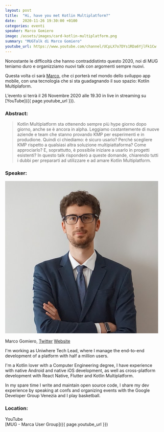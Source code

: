 ```yaml
---
layout: post
title:  "Hi, have you met Kotlin Multiplatform?"
date:   2020-11-26 19:30:00 +0100
categories: eventi
speaker: Marco Gomiero
image: /assets/images/card-kotlin-multiplatform.png
summary: "MUGTalk di Marco Gomiero"
youtube_url: https://www.youtube.com/channel/UCpLX7o7DYs1RDa6YjlFk1Cw
---
```


Nonostante le difficoltà che hanno contraddistinto questo 2020, noi di MUG teniamo duro e organizziamo nuovi talk con argomenti sempre nuovi.

Questa volta ci sarà [Marco](#speaker), che ci porterà nel mondo dello sviluppo app mobile, con una tecnologia che si sta guadagnando il suo spazio: Kotlin Multiplaform.

L’evento si terrà il 26 Novembre 2020 alle 19.30 in live in streaming su [YouTube]({{ page.youtube_url }}).

<h3>Abstract:</h3>

> Kotlin Multiplatform sta ottenendo sempre più hype giorno dopo giorno, anche se è ancora in alpha. Leggiamo costantemente di nuove aziende e team che stanno provando KMP per esperimenti e in produdione. Quindi ci chiediamo: è sicuro usarlo? Perché scegliere KMP rispetto a qualsiasi altra soluzione multipiattaforma? Come approciarlo? E, soprattutto, è possibile iniziare a usarlo in progetti esistenti?
> In questo talk risponderò a queste domande, chiarendo tutti i dubbi per prepararti ad utilizzare e ad amare Kotlin Multiplatform.

<a id="speaker"></a>
<h3>Speaker:</h3>

<div class="speaker-container">
    <img src="/assets/images/speaker-marco-gomiero.jpg" />
    <p>
        Marco Gomiero,
        <a href="https://twitter.com/marcoGomier">Twitter</a>
        <a href="https://marcogomiero.com">Website</a>
    </p>
    <p>
        I'm working as Uniwhere Tech Lead, where I manage the end-to-end development of a platform with half a million users.
    </p>
    <p>
        I'm a Kotlin lover with a Computer Engineering degree, I have experience with native Android and native iOS development, as well as cross-platform development with React Native, Flutter and Kotlin Multiplatform.
    </p>
    <p>
        In my spare time I write and maintain open source code, I share my dev experience by speaking at confs and organizing events with the Google Developer Group Venezia and I play basketball.
    </p>
    <p class="clear"></p>
</div>

<a id="location"></a>
<h3>Location:</h3>

YouTube<br/>
[MUG - Marca User Group]({{ page.youtube_url }})
